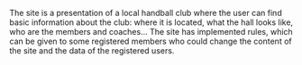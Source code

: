 The site is a presentation of a local handball club where the user can find basic information about the club: where it is located, what the hall looks like, who are the members and coaches...
The site has implemented rules, which can be given to some registered members who could change the content of the site and the data of the registered users.
